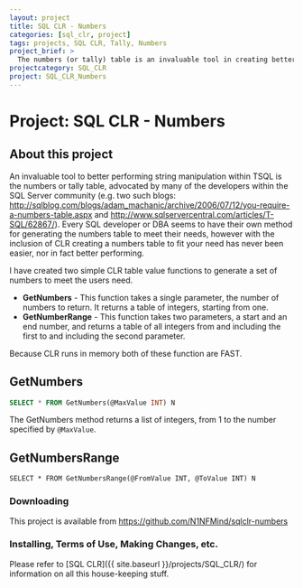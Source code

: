 ```yaml
---
layout: project
title: SQL CLR - Numbers
categories: [sql_clr, project]
tags: projects, SQL CLR, Tally, Numbers
project_brief: > 
  The numbers (or tally) table is an invaluable tool in creating better performing string manipulation within TSQL. In this project, I have created two simple CLR Table Valued Functions to generate a set of numbers: GetNumbers and GetNumberRange
projectcategory: SQL_CLR
project: SQL_CLR_Numbers
---
```


# Project: SQL CLR - Numbers

## About this project
An invaluable tool to better performing string manipulation within TSQL is the numbers or tally table, advocated by many of the developers within the SQL Server community (e.g. two such blogs: http://sqlblog.com/blogs/adam_machanic/archive/2006/07/12/you-require-a-numbers-table.aspx and http://www.sqlservercentral.com/articles/T-SQL/62867/). Every SQL developer or DBA seems to have their own method for generating the numbers table to meet their needs, however with the inclusion of CLR creating a numbers table to fit your need has never been easier, nor in fact better performing.

I have created two simple CLR table value functions to generate a set of numbers to meet the users need. 
- **GetNumbers** - This function takes a single parameter, the number of numbers to return. It returns a table of integers, starting from one.
- **GetNumberRange** - This function takes two parameters, a start and an end number, and returns a table of all integers from and including the first to and including the second parameter. 

Because CLR runs in memory both of these function are FAST. 

## GetNumbers
```SQL
SELECT * FROM GetNumbers(@MaxValue INT) N
```
The GetNumbers method returns a list of integers, from 1 to the number specified by `@MaxValue`.

## GetNumbersRange
```
SELECT * FROM GetNumbersRange(@FromValue INT, @ToValue INT) N
```

### Downloading
This project is available from https://github.com/N1NFMind/sqlclr-numbers

### Installing, Terms of Use, Making Changes, etc.
Please refer to [SQL CLR]({{ site.baseurl }}/projects/SQL_CLR/) for information on all this house-keeping stuff.
